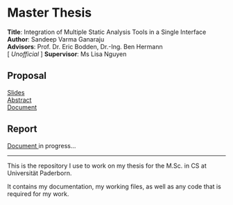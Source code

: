 # Master Thesis

**Title**: Integration of Multiple Static Analysis Tools in a Single Interface <br />
**Author**: Sandeep Varma Ganaraju <br />
**Advisors**: Prof. Dr. Eric Bodden, Dr.-Ing. Ben Hermann <br />
[ *Unofficial* ] **Supervisor**: Ms Lisa Nguyen <br />

## Proposal 
[Slides](https://github.com/gsvarma/MSAT-UI/blob/master/docs/slides/Proposal_presentation_MSAT-UI.pdf) <br />
[Abstract](https://github.com/gsvarma/SAT-Responsive/blob/master/latex/abstract/abstract.pdf) <br />
[Document](https://github.com/gsvarma/SAT-Responsive/blob/master/latex/proposal/thesis.pdf) <br />

## Report
[ Document ](https://github.com/gsvarma/MSAT-UI/blob/master/latex/report/thesis.pdf) in progress...

---

This is the repository I use to work on my thesis for the M.Sc. in CS at Universität Paderborn.

It contains my documentation, my working files, as well as any code that is required for my work.
